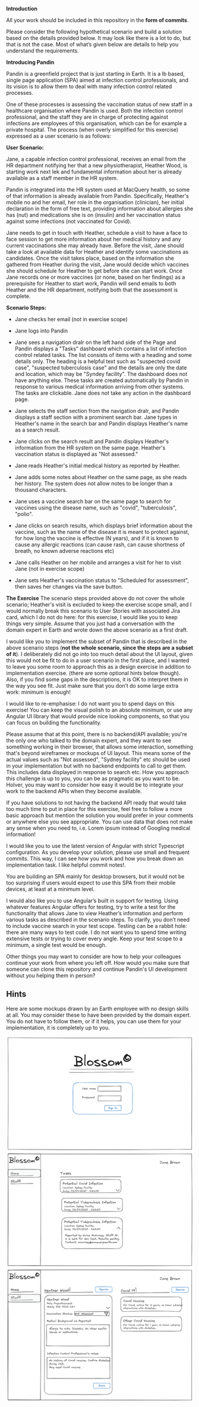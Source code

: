 **Introduction**

All your work should be included in this repository in the **form of commits**.

Please consider the following hypothetical scenario and build a solution based on the details provided below. It may look like there is a lot to do, but that is not the case. Most of what’s given below are details to help you understand the requirements.

**Introducing Pandin**

Pandin is a greenfield project that is just starting in Earth. It is a Ib based, single page application (SPA) aimed at infection control professionals, and its vision is to allow them to deal with many infection control related processes. 

One of these processes is assessing the vaccination status of new staff in a healthcare organisation where Pandin is used. Both the infection control professional, and the staff they are in charge of protecting against infections are employees of this organisation, which can be for example a private hospital. The process (when overly simplified for this exercise) expressed as a user scenario is as follows:

**User Scenario:**

Jane, a capable infection control professional, receives an email from the HR department notifying her that a new physiotherapist, Heather Wood, is starting work next Iek and fundamental information about her is already available as a staff member in the HR system. 

Pandin is integrated into the HR system used at MacQuery health, so some of that information is already available from Pandin. Specifically, Heather's mobile no and her email, her role in the organisation (clinician), her initial declaration in the form of free text, providing information about allergies she has (nut) and medications she is on (insulin) and her vaccination status against some infections (not vaccinated for Covid). 

Jane needs to get in touch with Heather, schedule a visit to have a face to face session to get more information about her medical history and any current vaccinations she may already have. Before the visit, Jane should take a look at available data for Heather and identify some vaccinations as candidates. Once the visit takes place, based on the information she gathered from Heather during the visit, Jane would decide which vaccines she should schedule for Heather to get before she can start work. Once Jane records one or more vaccines (or none, based on her findings) as a prerequisite for Heather to start work, Pandin will send emails to both Heather and the HR department, notifying both that the assessment is complete.

**Scenario Steps:**

- Jane checks her email (not in exercise scope)

- Jane logs into Pandin

- Jane sees a navigation draIr on the left hand side of the Page and Pandin displays a "Tasks" dashboard which contains a list of infection control related tasks. The list consists of items with a heading and some details only. The heading is a helpful text such as "suspected covid case", "suspected tuberculosis case" and the details are only the date and location, which may be "Syndey facility". The dashboard does not have anything else. These tasks are created automatically by Pandin in response to various medical information arriving from other systems. The tasks are clickable. Jane does not take any action in the dashboard page.

- Jane selects the staff section from the navigation draIr, and Pandin displays a staff section with a prominent search bar. Jane types in Heather's name in the search bar and Pandin displays Heather's name as a search result.

- Jane clicks on the search result and Pandin displays Heather's information from the HR system on the same page. Heather's vaccination status is displayed as "Not assessed."

- Jane reads Heather's initial medical history as reported by Heather.

- Jane adds some notes about Heather on the same page, as she reads her history. The system does not allow notes to be longer than a thousand characters.

- Jane uses a vaccine search bar on the same page to search for vaccines using the disease name, such as "covid", "tuberculosis", "polio".

- Jane clicks on search results, which displays brief information about the vaccine, such as the name of the disease it is meant to protect against, for how long the vaccine is effective (N years), and if it is known to cause any allergic reactions (can cause rash, can cause shortness of breath, no known adverse reactions etc)

- Jane calls Heather on her mobile and arranges a visit for her to visit Jane (not in exercise scope)

- Jane sets Heather's vaccination status to "Scheduled for assessment", then saves her changes via the save button.

**The Exercise**
The scenario steps provided above do not cover the whole scenario; Heather's visit is excluded to keep the exercise scope small, and I would normally break this scenario to User Stories with associated Jira card, which I do not do here: for this exercise, I would like you to keep things very simple. Assume that you just had a conversation with the domain expert in Earth and wrote down the above scenario as a first draft. 

I would like you to implement the subset of Pandin that is described in the above scenario steps (**not the whole scenario, since the steps are a subset of it**). I deliberately did not go into too much detail about the UI layout, given this would not be fit to do in a user scenario in the first place, and I wanted to leave you some room to approach this as a design exercise in addition to implementation exercise. (there are some optional hints below though). Also, if you find some gaps in the descriptions, it is OK to interpret them in the way you see fit. Just make sure that you don’t do some large extra work: minimum is enough!

I would like to re-emphasise: I do not want you to spend days on this exercise! You can keep the visual polish to an absolute minimum, or use any Angular UI library that would provide nice looking components, so that you can focus on building the functionality. 

Please assume that at this point, there is no backend/API available; you're the only one who talked to the domain expert, and they want to see something working in their browser, that allows some interaction, something that's beyond wireframes or mockups of UI layout. This means some of the actual values such as "Not assessed", "Sydney facility" etc should be used in your implementation but with no backend endpoints to call to get them. This includes data displayed in response to search etc. How you approach this challenge is up to you, you can be as pragmatic as you want to be. HoIver, you may want to consider how easy it would be to integrate your work to the backend APIs when they become available.

If you have solutions to not having the backend API ready that would take too much time to put in place for this exercise, feel free to follow a more basic approach but mention the solution you would prefer in your comments or anywhere else you see appropriate. You can use data that does not make any sense when you need to, i.e. Lorem ipsum instead of Googling medical information!

I would like you to use the latest version of Angular with strict Typescript configuration. As you develop your solution, please use small and frequent commits. This way, I can see how you work and how you break down an implementation task. I like helpful commit notes!. 

You are building an SPA mainly for desktop browsers, but it would not be too surprising if users would expect to use this SPA from their mobile devices, at least at a minimum level.

I would also like you to use Angular’s built in support for testing. Using whatever features Angular offers for testing, try to write a test for the functionality that allows Jane to view Heather’s information and perform various tasks as described in the scenario steps. To clarify, you don’t need to include vaccine search in your test scope. Testing can be a rabbit hole: there are many ways to test code. I do not want you to spend time writing extensive tests or trying to cover every angle. Keep your test scope to a minimum, a single test would be enough.

Other things you may want to consider are how to help your colleagues continue your work from where you left off. How would you make sure that someone can clone this repository and continue Pandin's UI development without you helping them in person?


## Hints
Here are some mockups drawn by an Earth employee with no design skills at all. You may consider these to have been provided by the domain expert. You do not have to follow them, or if it helps, you can use them for your implementation, it is completely up to you.

[![Pandin login](./login.png "Pandin login")](https://github.com/OceanHealthSystems/frontend-angular-takehome-ashish/blob/main/login.png)
![tasks](./tasks.png "tasks")
![Jane works on staff data](./details.png "Jane works on staff data")







